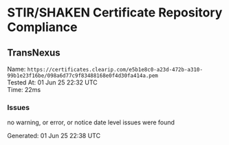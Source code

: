 # STIR/SHAKEN Certificate Repository Compliance

## TransNexus

Name: `https://certificates.clearip.com/e5b1e8c0-a23d-472b-a310-99b1e23f16be/098a6d77c9f83488168e0f4d30fa414a.pem`\
Tested At: 01 Jun 25 22:32 UTC\
Time: 22ms

### Issues

no warning, or error, or notice date level issues were found

Generated: 01 Jun 25 22:38 UTC